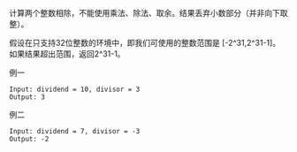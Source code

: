 计算两个整数相除，不能使用乘法、除法、取余。结果丢弃小数部分（并非向下取整）。

假设在只支持32位整数的环境中，即我们可使用的整数范围是 [-2^31,2^31-1]。如果结果超出范围，返回2^31-1。

例一
````
Input: dividend = 10, divisor = 3
Output: 3
````

例二
````
Input: dividend = 7, divisor = -3
Output: -2
````

